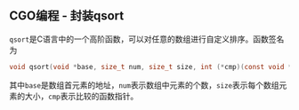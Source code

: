 CGO编程 - 封装qsort
-----------------

`qsort`是C语言中的一个高阶函数，可以对任意的数组进行自定义排序。函数签名为
```c
void qsort(void *base, size_t num, size_t size, int (*cmp)(const void *, const void *));
```

其中`base`是数组首元素的地址，`num`表示数组中元素的个数，`size`表示每个数组元素的大小，`cmp`表示比较的函数指针。
